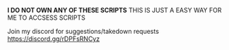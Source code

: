 **I DO NOT OWN ANY OF THESE SCRIPTS**
THIS IS JUST A EASY WAY FOR ME TO ACCSESS SCRIPTS

Join my discord for suggestions/takedown requests 
https://discord.gg/rDPFsRNCyz
